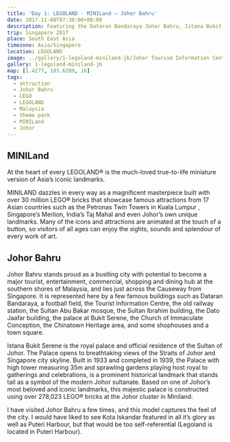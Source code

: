```yaml
---
title: 'Day 1: LEGOLAND - MINILand – Johor Bahru'
date: 2017-11-08T07:30:00+08:00
description: Featuring the Dataran Bandaraya Johor Bahru, Istana Bukit Serene, Larkin Stadium, Sultan Abu Bakar State Mosque and Sultan Ibrahim Building.
trip: Singapore 2017
place: South East Asia
timezone: Asia/Singapore
location: LEGOLAND
image: ../gallery/1-legoland-miniland-jb/Johor Tourism Information Centre (1).jpeg
gallery: 1-legoland-miniland-jb
map: [1.4277, 103.6289, 16]
tags:
  - attraction
  - Johor Bahru
  - LEGO
  - LEGOLAND
  - Malaysia
  - theme park
  - MINILand
  - Johor
---
```


## MINILand

At the heart of every LEGOLAND® is the much-loved true-to-life miniature version of Asia’s iconic landmarks.

MINILAND dazzles in every way as a magnificent masterpiece built with over 30 million LEGO® bricks that showcase famous attractions from 17 Asian countries such as the Petronas Twin Towers in Kuala Lumpur , Singapore’s Merlion, India’s Taj Mahal and even Johor’s own unique landmarks. Many of the icons and attractions are animated at the touch of a button, so visitors of all ages can enjoy the sights, sounds and splendour of every work of art.

## Johor Bahru

Johor Bahru stands proud as a bustling city with potential to become a major tourist, entertainment, commercial, shopping and dining hub at the southern shores of Malaysia, and lies just across the Causeway from Singapore. It is represented here by a few famous buildings such as Dataran Bandaraya, a football field, the Tourist Information Centre, the old railway station, the Sultan Abu Bakar mosque, the Sultan Ibrahim building, the Dato Jaafar building, the palace at Bukit Serene, the Church of Immaculate Conception, the Chinatown Heritage area, and some shophouses and a town square.

Istana Bukit Serene is the royal palace and official residence of the Sultan of Johor. The Palace opens to breathtaking views of the Straits of Johor and Singapore city skyline. Built in 1933 and completed in 1939, the Palace with high tower measuring 35m and sprawling gardens playing host royal to gatherings and celebrations, is a prominent historical landmark that stands tall as a symbol of the modern Johor sultanate. Based on one of Johor’s most beloved and iconic landmarks, this majestic palace is constructed using over 278,023 LEGO® bricks at the Johor cluster in Miniland.

I have visited Johor Bahru a few times, and this model captures the feel of the city. I would have liked to see Kota Iskandar featured in all it’s glory as well as Puteri Harbour, but that would be too self-referential (Legoland is located in Puteri Harbour).
